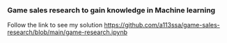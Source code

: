 ### Game sales research to gain knowledge in Machine learning

Follow the link to see my solution https://github.com/a113ssa/game-sales-research/blob/main/game-research.ipynb
